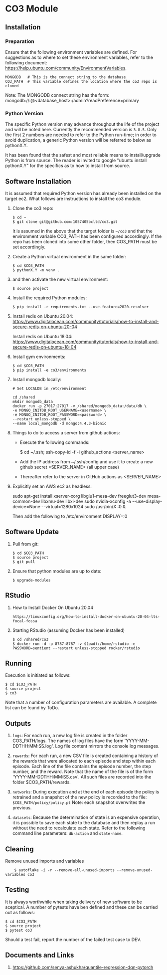 # CO3 Module

## Installation

### Preparation

Ensure that the following environment variables are defined. For suggestions as to where to set these environment variables, refer to the following document: https://help.ubuntu.com/community/EnvironmentVariables.

    MONGODB   # This is the connect string to the database
    CO3_PATH  # This variable defines the location where the co3 repo is cloned

Note: The MONGODB connect string has the form: mongodb://<username>:<password>@<database_host>:<port>/admin?readPreference=primary

### Python Version

The specific Python version may advance throughout the life of the project and will be noted here. Currently the recommended version is `3.8.5`. Only the first 2 numbers are needed to refer to the Python run-time; in order to avoid duplication, a generic Python version will be referred to below as pythonX.Y.

It has been found that the safest and most reliable means to install/upgrade Python is from source. The reader is invited to google "ubuntu install pythonX.Y" for the specifics as to how to install from source.

## Software Installation

It is assumed that required Python version has already been installed on the target ec2. What follows are instructions to install the co3 module.

1.  Clone the co3 repo:

        $ cd ~
        $ git clone git@github.com:1057405bcltd/co3.git

    It is assumed in the above that the target folder is `~/co3` and that the environment variable CO3_PATH has been configured accordingly. If the repo has been cloned into some other folder, then CO3_PATH must be set accordingly.

2.  Create a Python virtual environment in the same folder:

        $ cd $CO3_PATH
        $ pythonX.Y -m venv .

3.  and then activate the new virtual environment:

        $ source project

4.  Install the required Python modules:

        $ pip install -r requirements.txt --use-feature=2020-resolver

5.  Install redis on Ubuntu 20.04: https://www.digitalocean.com/community/tutorials/how-to-install-and-secure-redis-on-ubuntu-20-04

    Install redis on Ubuntu 18.04: https://www.digitalocean.com/community/tutorials/how-to-install-and-secure-redis-on-ubuntu-18-04

6.  Install gym environments:

        $ cd $CO3_PATH
        $ pip install -e co3/environments

7.  Install mongodb locally:

        # Set LOCALDB in /etc/environment

        cd /shared
        mkdir mongodb_data
        docker run -p 27017:27017 -v /shared/mongodb_data:/data/db \
        -e MONGO_INITDB_ROOT_USERNAME=<usermame> \
        -e MONGO_INITDB_ROOT_PASSWORD=<password> \
        --restart unless-stopped \
        --name local_mongodb -d mongo:4.4.3-bionic 

8.  Things to do to access a server from github actions:
    
    * Execute the following commands:
  
        $ cd ~/.ssh; ssh-copy-id -f -i github_actions <server_name>

    * Add the IP address from ~/.ssh/config and use it to create a new github secret <SERVER_NAME> (all upper case)

    * Thereafter refer to the server in GitHub actions as <SERVER_NAME>


9.  Explicitly set an AWS ec2 as headless:

    sudo apt-get install xserver-xorg libglu1-mesa-dev freeglut3-dev mesa-common-dev libxmu-dev libxi-dev
    sudo nvidia-xconfig -a --use-display-device=None --virtual=1280x1024
    sudo /usr/bin/X :0 &

    Then add the following to /etc/environment
    DISPLAY=:0


## Software Update

1.  Pull from git:

        $ cd $CO3_PATH
        $ source project
        $ git pull

2.  Ensure that python modules are up to date:

        $ upgrade-modules

## RStudio

1.  How to Install Docker On Ubuntu 20.04

        https://linuxconfig.org/how-to-install-docker-on-ubuntu-20-04-lts-focal-fossa

2.  Starting RStudio (assuming Docker has been installed)

        $ cd /shared/co3
        $ docker run -d -p 8787:8787 -v $(pwd):/home/rstudio -e PASSWORD=sentient --restart unless-stopped rocker/rstudio

## Running

Execution is initiated as follows:

    $ cd $CO3_PATH
    $ source project
    $ co3

Note that a number of configuration parameters are available. A complete list can be found by ToDo.

## Outputs

1.  `logs`: For each run, a new log file is created in the folder CO3_PATH/logs. The names of log files have the form 'YYYY-MM-DDTHH:MM:SS.log'. Log file content mirrors the console log messages.

2.  `rewards`: For each run, a new CSV file is created containing a history of the rewards that were allocated to each episode and step within each episode. Each line of the file contains the episode number, the step number, and the reward. Note that the name of the file is of the form 'YYYY-MM-DDTHH:MM:SS.csv'. All such files are recorded into the folder \$CO3_PATH/rewards.

3.  `networks`: During execution and at the end of each episode the policy is retrained and a snapshot of the new policy is recorded to the file: `$CO3_PATH/policy/policy.pt` Note: each snapshot overwrites the previous.

4.  `datasets`: Because the determination of state is an expensive operation, it is possible to save each state to the database and then replay a run without the need to recalculate each state. Refer to the following command line parameters: `db-action` and `state-name`.

## Cleaning

Remove unused imports and variables

        $ autoflake -i -r --remove-all-unused-imports --remove-unused-variables co3

## Testing

It is always worthwhile when taking delivery of new software to be sceptical. A number of pytests have ben defined and these can be carried out as follows:

    $ cd $CO3_PATH
    $ source project
    $ pytest co3

Should a test fail, report the number of the failed test case to DEV.

## Documents and Links

1. https://github.com/senya-ashukha/quantile-regression-dqn-pytorch
